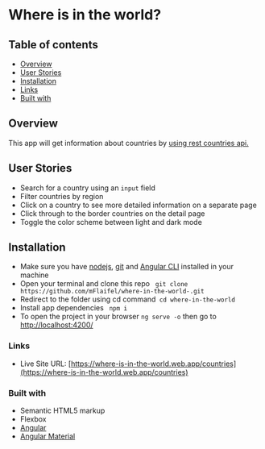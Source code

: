 # Where is in the world?

## Table of contents

- [Overview](#overview)
- [User Stories](#User-Stories)
- [Installation](#Installation)
- [Links](#links)
- [Built with](#built-with)

## Overview

This app will get information about countries by [using rest countries api.](https://restcountries.eu/)

## User Stories

- Search for a country using an `input` field
- Filter countries by region
- Click on a country to see more detailed information on a separate page
- Click through to the border countries on the detail page
- Toggle the color scheme between light and dark mode

## Installation

- Make sure you have [nodejs](https://nodejs.org/en/download/), [git](https://git-scm.com/book/en/v2/Getting-Started-Installing-Git) and [Angular CLI](https://cli.angular.io/) installed in your machine
- Open your terminal and clone this repo ` git clone https://github.com/mFlaifel/where-in-the-world-.git`
- Redirect to the folder using cd command` cd where-in-the-world`
- Install app dependencies ` npm i`
- To open the project in your browser `ng serve -o` then go to [http://localhost:4200/](http://localhost:4200/)

### Links

- Live Site URL: [https://where-is-in-the-world.web.app/countries](https://where-is-in-the-world.web.app/countries)

### Built with

- Semantic HTML5 markup
- Flexbox
- [Angular](https://angular.io/)
- [Angular Material](https://material.angular.io/)
